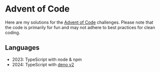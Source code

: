 # Advent of Code

Here are my solutions for the [Advent of Code](https://adventofcode.com/) challenges. Please note that the code is primarily for fun and may not adhere to best practices for clean coding.

## Languages

* 2023: TypeScript with node & npm
* 2024: TypeScript with [deno v2](https://deno.com/)
